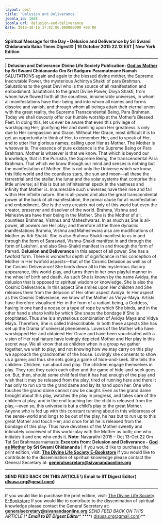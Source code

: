 ```yaml
---
layout: post
title: 'Delusion and Deliverance '
joomla_id: 1088
joomla_url: delusion-and-deliverance
date: 2015-10-16 17:02:06.000000000 +00:00
---
```

**Spiritual Message for the Day – Delusion and Deliverance by Sri Swami Chidananda**
 **Baba Times Digest© | 16 October 2015 22.13 EST | New York Edition**
* * *
| 
**Delusion and Deliverance**
**Divine Life Society Publication:** [**God as Mother**](http://www.dlshq.org/download/godmother.htm#_VPID_4) **by Sri Swami Chidananda**
**Om Sri Sadguru Paramatmane Namah**
SALUTATIONS again and again to the blessed divine mother, the Supreme Inscrutable Power, the mysterious Achintya Shakti of para Brahman. Salutations to the great Devi who is the source of all manifestation and embodiment. Salutations to the great Divine Power, Divya Shakti, from whom have flowed forth all the countless, innumerable universes, in whom all manifestations have their being and into whom all names and forms dissolve and vanish, and through whom all beings attain their eternal union with the great reality, the Supreme Transcendental Being, Para Brahman.
Today we shall devoutly offer our humble worship at the Mother’s Blessed Feet. In doing this, let us ever be aware that even this privilege of worshipping Her; glorifying Her and dwelling upon Her greatness is only due to Her compassion and Grace. Without Her Grace, most difficult it is to get an opportunity to think of Her, to remember Her, and to speak of Her, and to utter Her glorious names, calling upon Her as Mother.
The Mother is whatever is. The essence of pure existence is the Supreme Being or Para Brahman. Mother is whatever is that we know. That which is beyond our knowledge, that is the Purusha, the Supreme Being, the transcendental Para Brahman. That which we know through our mind and senses is nothing but the manifestation of Mother. She is not only the Universe which we know, this little world and the countless stars, the sun and moon—all these the terrestrial and the stellar, the lunar and the solar systems that comprise this little universe; all this is but an infinitesimal speck in the vastness and infinity that Mother is. Innumerable such universes have their rise and fall within Her infinite nature. She is all-power and also the great transcendental power at the back of all manifestation, the primal cause for all manifestation and embodiment. She is the very creatrix not only of this world but even the creator, preserver and dissolver of the world. Brahma, Vishnu and Maheshwara have their being in the Mother. She is the Mother of all, countless Brahmas, Vishnus and Maheshwaras. In as much as She is all-power, all powers are Her play; and therefore all the three dynamic manifestations Brahma, Vishnu and Maheshwara also are modifications of Mother as Adi-Shakti. She is also Brahma-Shakti manifest to us in and through the form of Saraswati, Vishnu-Shakti manifest in and through the form of Lakshmi, and also Siva-Shakti manifest in and through the form of Parvati.
**Delusion and Deliverance**
In this aspect of all power, She has a twofold form. There is wonderful depth of significance in this conception of Mother in Her twofold aspects—that of the Cosmic Delusion as well as of the Cosmic Deliverance! She binds down all to this mysterious illusory appearance, this world-play, and turns them in her own playful manner in the wheel of birth and death. As such She is known by the name Avidya, the delusion that is opposed to spiritual wisdom or knowledge. She is also the Cosmic Deliverance. In this aspect She smiles upon Her children and She releases them from the delusion of Her other aspect Avidya. In Her aspect as this Cosmic Deliverance, we know of the Mother as Vidya-Maya. Artists have therefore visualised Her in the form of a radiant being, a Goddess, having in one hand a noose or a type of rope by which She binds, and in the other hand a sharp knife by which She snaps the bondage if She is propitiated. Thus she is a mysterious combination of Avidya Maya and Vidya Maya. Therefore, She is called Indescribable.
In both these aspects She has set up the Drama of universal phenomena. Lovers of the Mother who have worshipped Her and obtained Her Grace and have been vouchsafed with a vision of Her real nature have lovingly depicted Mother and Her play in this secret way. We all know that as children when in a group we gather together, we wish to play; and not knowing how we may carry on this play we approach the grandmother of the house. Lovingly she consents to show us a game; and thus she sets going a game of hide-and-seek. She tells the children: Children, run about and play. The children engage themselves in play. They run; they catch each other and the game of hide-and-seek goes on. But, then, should some child feel that it has had enough of the play and wish that it may be released from the play, tired of running here and there it has only to run up to the grand dame and lay its hand upon her. One who touches the grand dame cannot now be caught. Even as the grand dame brought about this play, watches the play in progress, and takes care of the children at play, and in the end touching her the child is released from the play,—even so, this universe is but a child’s play to the great Mother. Anyone who is fed up with this constant running about in this wilderness of the sense-world and longs to be out of the play, he has but to run up to this great Mother and touch Her; and once for all he is released from the bondage of this play. Thus have devotees of the Mother sweetly and intimately conceived of this world-play with the Mother as both; one who initiates it and one who ends it.
**Note:** Navarathri 2015 – Oct 13-Oct 22
Om Tat Sat Brahmaparnamastu
**Excerpts from:**  **Delusion and Deliverance -** [**God as Mother**](http://www.dlshq.org/download/godmother.htm#_VPID_4) **by Sri Swami Chidananda**
 |
If you would like to purchase the print edition, visit: **[The Divine Life Society E-Bookstore](http://www.dlshq.org/download/download.htm)**
If you would like to contribute to the dissemination of spiritual knowledge please contact the General Secretary at: [](mailto:%20%3Cscript%20type=%27text/javascript%27%3E%20%3C%21--%20var%20prefix%20=%20%27ma%27%20+%20%27il%27%20+%20%27to%27;%20var%20path%20=%20%27hr%27%20+%20%27ef%27%20+%20%27=%27;%20var%20addy57016%20=%20%27generalsecretary%27%20+%20%27@%27;%20addy57016%20=%20addy57016%20+%20%27sivanandaonline%27%20+%20%27.%27%20+%20%27org%27;%20document.write%28%27%3Ca%20%27%20+%20path%20+%20%27%5C%27%27%20+%20prefix%20+%20%27:%27%20+%20addy57016%20+%20%27%5C%27%3E%27%29;%20document.write%28addy57016%29;%20document.write%28%27%3C%5C/a%3E%27%29;%20//--%3E%5Cn%20%3C/script%3E%3Cscript%20type=%27text/javascript%27%3E%20%3C%21--%20document.write%28%27%3Cspan%20style=%5C%27display:%20none;%5C%27%3E%27%29;%20//--%3E%20%3C/script%3EThis%20email%20address%20is%20being%20protected%20from%20spambots.%20You%20need%20JavaScript%20enabled%20to%20view%20it.%20%3Cscript%20type=%27text/javascript%27%3E%20%3C%21--%20document.write%28%27%3C/%27%29;%20document.write%28%27span%3E%27%29;%20//--%3E%20%3C/script%3E?subject=Contribution%20to%20Dissemination%20of%20Spiritual%20Knowledge) **generalsecretary@sivanandaonline.org**
****
**SEND FEED BACK ON THIS ARTICLE \\\ Email to BT Digest Editor[](mailto:%20%3Cscript%20type=%27text/javascript%27%3E%20%3C%21--%20var%20prefix%20=%20%27ma%27%20+%20%27il%27%20+%20%27to%27;%20var%20path%20=%20%27hr%27%20+%20%27ef%27%20+%20%27=%27;%20var%20addy72654%20=%20%27dlsusa.org%27%20+%20%27@%27;%20addy72654%20=%20addy72654%20+%20%27gmail%27%20+%20%27.%27%20+%20%27com%27;%20document.write%28%27%3Ca%20%27%20+%20path%20+%20%27%5C%27%27%20+%20prefix%20+%20%27:%27%20+%20addy72654%20+%20%27%5C%27%3E%27%29;%20document.write%28addy72654%29;%20document.write%28%27%3C%5C/a%3E%27%29;%20//--%3E%5Cn%20%3C/script%3E%3Cscript%20type=%27text/javascript%27%3E%20%3C%21--%20document.write%28%27%3Cspan%20style=%5C%27display:%20none;%5C%27%3E%27%29;%20//--%3E%20%3C/script%3EThis%20email%20address%20is%20being%20protected%20from%20spambots.%20You%20need%20JavaScript%20enabled%20to%20view%20it.%20%3Cscript%20type=%27text/javascript%27%3E%20%3C%21--%20document.write%28%27%3C/%27%29;%20document.write%28%27span%3E%27%29;%20//--%3E%20%3C/script%3E?subject=DLS%20Posts)( [dlsusa.org@gmail.com](mailto:dlsusa.org@gmail.com))**
* * *
  
If you would like to purchase the print edition, visit: [The Divine Life Society E-Bookstore](http://www.dlshq.org/download/download.htm)
If you would like to contribute to the dissemination of spiritual knowledge please contact the General Secretary at: **[generalsecretary@sivanandaonline.org](mailto:generalsecretary@sivanandaonline.org)**
**SEND FEED BACK ON THIS ARTICLE \\\**  **Email to BT Digest Editor**** [](mailto:%20%3Cscript%20type=%27text/javascript%27%3E%20%3C%21--%20var%20prefix%20=%20%27ma%27%20+%20%27il%27%20+%20%27to%27;%20var%20path%20=%20%27hr%27%20+%20%27ef%27%20+%20%27=%27;%20var%20addy72654%20=%20%27dlsusa.org%27%20+%20%27@%27;%20addy72654%20=%20addy72654%20+%20%27gmail%27%20+%20%27.%27%20+%20%27com%27;%20document.write%28%27%3Ca%20%27%20+%20path%20+%20%27%5C%27%27%20+%20prefix%20+%20%27:%27%20+%20addy72654%20+%20%27%5C%27%3E%27%29;%20document.write%28addy72654%29;%20document.write%28%27%3C%5C/a%3E%27%29;%20//--%3E%5Cn%20%3C/script%3E%3Cscript%20type=%27text/javascript%27%3E%20%3C%21--%20document.write%28%27%3Cspan%20style=%5C%27display:%20none;%5C%27%3E%27%29;%20//--%3E%20%3C/script%3EThis%20email%20address%20is%20being%20protected%20from%20spambots.%20You%20need%20JavaScript%20enabled%20to%20view%20it.%20%3Cscript%20type=%27text/javascript%27%3E%20%3C%21--%20document.write%28%27%3C/%27%29;%20document.write%28%27span%3E%27%29;%20//--%3E%20%3C/script%3E?subject=DLS%20Posts)****( [dlsusa.org@gmail.com](mailto:dlsusa.org@gmail.com))**  
